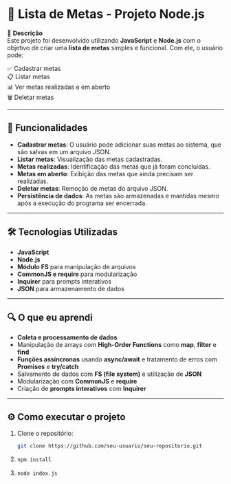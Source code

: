 # 📝 Lista de Metas - Projeto Node.js

🚀 **Descrição**  
Este projeto foi desenvolvido utilizando **JavaScript** e **Node.js** com o objetivo de criar uma **lista de metas** simples e funcional. Com ele, o usuário pode:

✅ Cadastrar metas  
📋 Listar metas  
📊 Ver metas realizadas e em aberto  
🗑️ Deletar metas  

---

## 🚀 Funcionalidades

- **Cadastrar metas**: O usuário pode adicionar suas metas ao sistema, que são salvas em um arquivo JSON.
- **Listar metas**: Visualização das metas cadastradas.
- **Metas realizadas**: Identificação das metas que já foram concluídas.
- **Metas em aberto**: Exibição das metas que ainda precisam ser realizadas.
- **Deletar metas**: Remoção de metas do arquivo JSON.
- **Persistência de dados**: As metas são armazenadas e mantidas mesmo após a execução do programa ser encerrada.

---

## 🛠️ Tecnologias Utilizadas

- **JavaScript**  
- **Node.js**  
- **Módulo FS** para manipulação de arquivos  
- **CommonJS e require** para modularização  
- **Inquirer** para prompts interativos  
- **JSON** para armazenamento de dados  

---

## 🔍 O que eu aprendi

- **Coleta e processamento de dados**  
- Manipulação de arrays com **High-Order Functions** como **map**, **filter** e **find**  
- **Funções assíncronas** usando **async/await** e tratamento de erros com **Promises** e **try/catch**  
- Salvamento de dados com **FS (file system)** e utilização de **JSON**  
- Modularização com **CommonJS** e **require**  
- Criação de **prompts interativos** com **Inquirer**  

---

## ⚙️ Como executar o projeto

1. Clone o repositório:
   ```bash
   git clone https://github.com/seu-usuario/seu-repositorio.git
   
2. ```bash
   npm install
   
3. ```bash
   node index.js

